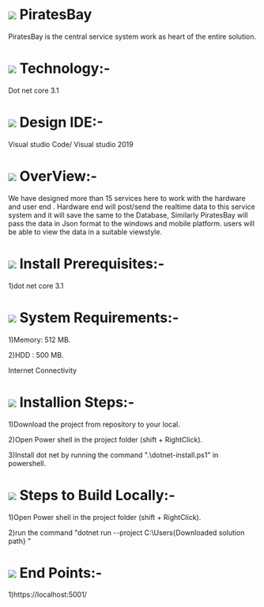 # <img src="https://img.icons8.com/clouds/100/000000/server.png"/> PiratesBay
PiratesBay is the central service system work as heart of the entire solution.

# <img src="https://img.icons8.com/dotty/80/000000/relay-home-automation.png"/> Technology:-
Dot net core 3.1 

# <img src="https://img.icons8.com/cotton/64/000000/laptop-coding.png"/> Design IDE:-
Visual studio Code/ Visual studio 2019

# <img src="https://img.icons8.com/nolan/96/futures.png"/> OverView:-

We have designed more than 15 services here to work with the hardware and user end . 
Hardware end will post/send the realtime data to this service system and it will save the same to the Database,
Similarly PiratesBay will pass the data in Json format to the windows and mobile platform.
users will be able to view the data in a suitable viewstyle.

# <img src="https://img.icons8.com/fluent/96/000000/requirement.png"/> Install Prerequisites:-
  1)dot net core 3.1
  
# <img src="https://img.icons8.com/nolan/96/system-task.png"/>  System Requirements:-
  
  1)Memory: 512 MB.
  
  2)HDD : 500 MB.
  
  Internet Connectivity
  
# <img src="https://img.icons8.com/cotton/64/000000/installing-updates.png"/> Installion Steps:-

  1)Download the project from repository to your local.
  
  2)Open Power shell in the project folder (shift + RightClick).
  
  3)Install dot net by running the command ".\dotnet-install.ps1"  in powershell.
  
# <img src="https://img.icons8.com/officel/80/000000/code.png"/> Steps to Build Locally:- 

  1)Open Power shell in the project folder (shift + RightClick).
  
  2)run the command "dotnet run --project C:\Users\{Downloaded solution path} "
  
# <img src="https://img.icons8.com/nolan/96/code.png"/> End Points:-

  1)https://localhost:5001/
  
  
  

  

